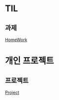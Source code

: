 TIL
======================================================
과제
-------------
[HomeWork](https://github.com/PSJ0911/HelloWorld/blob/main/README1.md)

개인 프로젝트
======================================================
프로젝트
-------------
[Project](https://github.com/PSJ0911/HelloWorld/blob/main/README2.md)

























































